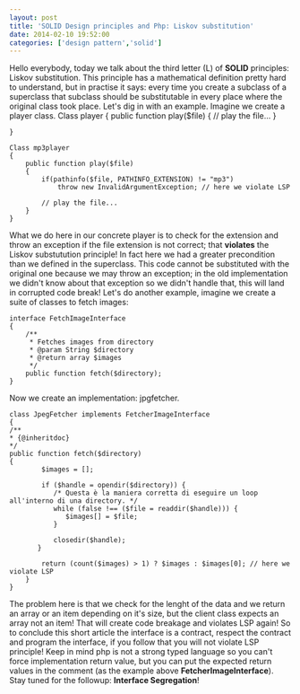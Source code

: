 ```yaml
---
layout: post
title: 'SOLID Design principles and Php: Liskov substitution'
date: 2014-02-10 19:52:00
categories: ['design pattern','solid']
---
```

Hello everybody, today we talk about the third letter (L) of **SOLID** principles: Liskov substitution. This principle has a mathematical definition pretty hard to understand, but in practise it says: every time you create a subclass of a superclass that subclass should be substitutable in every place where the original class took place. Let's dig in with an example. Imagine we create a player class. 
    <!-- more -->
	Class player
	{
		public function play($file)
		{
			// play the file...
		}
		
	}
	
	Class mp3player
	{
		public function play($file)
		{
			if(pathinfo($file, PATHINFO_EXTENSION) != "mp3")
				throw new InvalidArgumentException; // here we violate LSP
		
			// play the file...
		}
	}

What we do here in our concrete player is to check for the extension and throw an exception if the file extension is not correct; that **violates** the Liskov substutution principle! In fact here we had a greater precondition than we defined in the superclass. This code cannot be substituted with the original one  because we may throw an exception; in the old implementation we didn't know about that exception so we didn't handle that, this will land in corrupted code break!
Let's do another example, imagine we create a suite of classes to fetch images:

	interface FetchImageInterface
	{
		/**
		 * Fetches images from directory
		 * @param String $directory
		 * @return array $images
		 */
		public function fetch($directory);
	}

Now we create an implementation: jpgfetcher.

	class JpegFetcher implements FetcherImageInterface
	{
	/**
	* {@inheritdoc}
	*/
	public function fetch($directory)
	{
			$images = [];

			if ($handle = opendir($directory)) {
			   /* Questa è la maniera corretta di eseguire un loop all'interno di una directory. */
			   while (false !== ($file = readdir($handle))) { 
				  $images[] = $file;
			   }
			
			   closedir($handle); 
		   }	
			
			return (count($images) > 1) ? $images : $images[0]; // here we violate LSP
		}
	}

The problem here is that we check for the lenght of the data and we return an array or an item depending on it's size, but the client class expects an array not an item! That will create code breakage and violates LSP again! So to conclude this short article the interface is a contract, respect the contract and program the interface, if you follow that you will not violate LSP principle! Keep in mind php is not a strong typed language so you can't force implementation return value, but you can put the expected return values in the comment (as the example above **FetcherImageInterface**).
Stay tuned for the followup: **Interface Segregation**!
	



